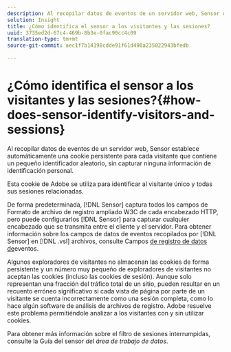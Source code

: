 ```yaml
---
description: Al recopilar datos de eventos de un servidor web, Sensor establece automáticamente una cookie persistente para cada visitante que contiene un pequeño identificador aleatorio, sin capturar ninguna información de identificación personal.
solution: Insight
title: ¿Cómo identifica el sensor a los visitantes y las sesiones?
uuid: 3735ed2d-67c4-469b-8b3e-0fac90cc4c09
translation-type: tm+mt
source-git-commit: aec1f7b14198cdde91f61d490a235022943bfedb

---
```



# ¿Cómo identifica el sensor a los visitantes y las sesiones?{#how-does-sensor-identify-visitors-and-sessions}

Al recopilar datos de eventos de un servidor web, Sensor establece automáticamente una cookie persistente para cada visitante que contiene un pequeño identificador aleatorio, sin capturar ninguna información de identificación personal.

Esta cookie de Adobe se utiliza para identificar al visitante único y todas sus sesiones relacionadas.

De forma predeterminada, [!DNL Sensor] captura todos los campos de Formato de archivo de registro ampliado W3C de cada encabezado HTTP, pero puede configurarlos [!DNL Sensor] para capturar cualquier encabezado que se transmita entre el cliente y el servidor. Para obtener información sobre los campos de datos de eventos recopilados por [!DNL Sensor] en [!DNL .vsl] archivos, consulte Campos [de registro de datos de](../../home/c-snsr-ovrvw/c-evnt-data-rcd-flds/c-evnt-data-rcd-flds.md#concept-ed2a8797cb5b4995b55ffd50a9f12a44)eventos.

Algunos exploradores de visitantes no almacenan las cookies de forma persistente y un número muy pequeño de exploradores de visitantes no aceptan las cookies (incluso las cookies de sesión). Aunque solo representan una fracción del tráfico total de un sitio, pueden resultar en un recuento erróneo significativo si cada vista de página por parte de un visitante se cuenta incorrectamente como una sesión completa, como lo hace algún software de análisis de archivos de registro. Adobe resuelve este problema permitiéndole analizar a los visitantes con y sin utilizar cookies.

Para obtener más información sobre el filtro de sesiones interrumpidas, consulte la Guía del sensor *del área de trabajo de datos*.
